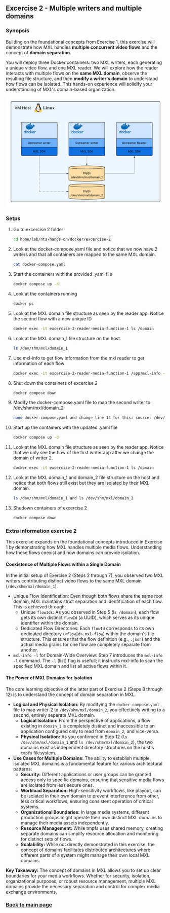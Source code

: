 ## Excercise 2 - Multiple writers and multiple domains

### Synopsis
Building on the foundational concepts from Exercise 1, this exercise will demonstrate how MXL handles **multiple concurrent video flows** and the concept of **domain separation**.

You will deploy three Docker containers: two MXL writers, each generating a unique video flow, and one MXL reader. We will explore how the reader interacts with multiple flows on the **same MXL domain**, observe the resulting file structure, and then **modify a writer's domain** to understand how flows can be isolated. This hands-on experience will solidify your understanding of MXL's domain-based organization.

<img src="./exercise2.png" width="640">

### Setps

1. Go to excercise 2 folder  
   ```sh
   cd home/lab/nts-hands-on/docker/excercise-2
   ```
1. Look at the docker-compose.yaml file and notice that we now have 2 writers and that all containers are mapped to the same MXL domain.  
   ```sh
   cat docker-compose.yaml
   ```
1. Start the containers with the provided .yaml file  
   ```sh
   docker compose up -d
   ```
1. Look at the containers running  
   ```sh
   docker ps
   ```
1. Look at the MXL domain file structure as seen by the reader app. Notice the second flow with a new unique ID  
   ```sh
   docker exec -it excercise-2-reader-media-function-1 ls /domain
   ```
1. Look at the MXL domain_1 file structure on the host.  
   ```sh
   ls /dev/shm/mxl/domain_1
   ```
1. Use mxl-info to get flow information from the mxl reader to get information of each flow  
   ```sh
   docker exec -it excercise-2-reader-media-function-1 /app/mxl-info -d /domain -l
   ```
1. Shut down the containers of excercise 2  
   ```sh
   docker compose down
   ```
1. Modify the docker-compose.yaml file to map the second writer to /dev/shm/mxl/domain_2  
   ```sh
   nano docker-compose.yaml and change line 14 for this: source: /dev/shm/mxl/domain_2
   ```
1. Start up the containers with the updated .yaml file  
   ```sh
   docker compose up -d
   ```
1. Look at the MXL domain file structure as seen by the reader app. Notice that we only see the flow of the first writer app after we change the domain of writer 2.  
   ```sh
   docker exec -it excercise-2-reader-media-function-1 ls /domain
   ```
1. Look at the MXL domain_1 and domain_2 file structure on the host and notice that both flows still exist but they are isolated by their MXL domain.  
   ```sh
   ls /dev/shm/mxl/domain_1 and ls /dev/shm/mxl/domain_2
   ```
1. Shudown containers of excercise 2  
   ```sh
   docker compose down
   ```


### Extra information exercise 2
This exercise expands on the foundational concepts introduced in Exercise 1 by demonstrating how MXL handles multiple media flows. Understanding how these flows coexist and how domains can provide isolation.

#### Coexistence of Multiple Flows within a Single Domain
In the initial setup of Exercise 2 (Steps 2 through 7), you observed two MXL writers contributing distinct video flows to the same MXL domain (`/dev/shm/mxl/domain_1`).  

* Unique Flow Identification: Even though both flows share the same root domain, MXL maintains strict separation and identification of each flow. This is achieved through:
	* Unique `flowIds`: As you observed in Step 5 (l`s /domain`), each flow gets its own distinct `flowId` (a UUID), which serves as its unique identifier within the domain.
	* Dedicated Flow Directories: Each `flowId` corresponds to its own dedicated directory (`<flowId>.mxl-flow`) within the domain's file structure. This ensures that the flow definition (e.g., `.json`) and the actual media grains for one flow are completely separate from another.
* `mxl-info -l` for Domain-Wide Overview: Step 7 introduces the `mxl-info -l` command. The `-l` (list) flag is usefull; it instructs mxl-info to scan the specified MXL domain and list all active flows within it. 

#### The Power of MXL Domains for Isolation
The core learning objective of the latter part of Exercise 2 (Steps 8 through 12) is to understand the concept of domain separation in MXL.

* **Logical and Physical Isolation:** By modifying the `docker-compose.yaml` file to map writer-2 to `/dev/shm/mxl/domain_2`, you effectively writing to a second, entirely separate MXL domain.
	* **Logical Isolation:** From the perspective of applications, a flow existing in `domain_1` is completely distinct and inaccessible to an application configured only to read from `domain_2`, and vice-versa.
	* **Physical Isolation:** As you confirmed in Step 12 (`ls /dev/shm/mxl/domain_1` and `ls /dev/shm/mxl/domain_2`), the two domains exist as independent directory structures on the host's `tmpfs` filesystem.
* **Use Cases for Multiple Domains:** The ability to establish multiple, isolated MXL domains is a fundamental feature for various architectural patterns:
	* **Security:** Different applications or user groups can be granted access only to specific domains, ensuring that sensitive media flows are isolated from less secure ones.
	* **Workload Separation:** High-sensitivity workflows, like playout, can be isolated in their own domain to prevent interference from other, less critical workflows, ensuring consistent operation of critical systems.
	* **Organizational Boundaries:** In large media systems, different production groups might operate their own distinct MXL domains to manage their media assets independently.
	* **Resource Management:** While tmpfs uses shared memory, creating separate domains can simplify resource allocation and monitoring for distinct sets of flows.
	* **Scalability:** While not directly demonstrated in this exercise, the concept of domains facilitates distributed architectures where different parts of a system might manage their own local MXL domains.

**Key Takeaway:** The concept of domains in MXL allows you to set up clear boundaries for your media workflows. Whether for security, isolation, organizational purposes, or robust resource management, multiple MXL domains provide the necessary separation and control for complex media exchange environments.
### [Back to main page](../README.md)